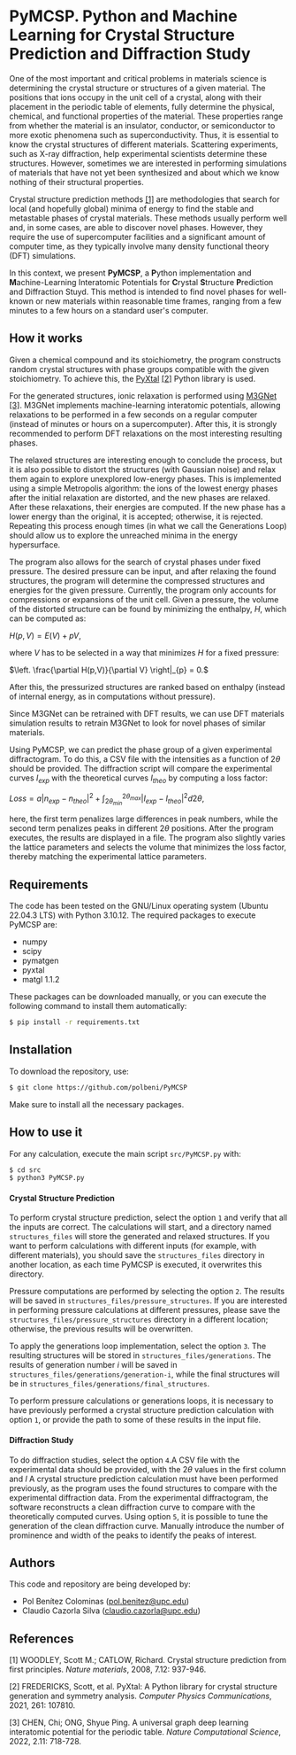 # PyMCSP. Python and Machine Learning for Crystal Structure Prediction and Diffraction Study

One of the most important and critical problems in materials science is determining the crystal structure or structures of a given material. The positions that ions occupy in the unit cell of a crystal, along with their placement in the periodic table of elements, fully determine the physical, chemical, and functional properties of the material. These properties range from whether the material is an insulator, conductor, or semiconductor to more exotic phenomena such as superconductivity. Thus, it is essential to know the crystal structures of different materials. Scattering experiments, such as X-ray diffraction, help experimental scientists determine these structures. However, sometimes we are interested in performing simulations of materials that have not yet been synthesized and about which we know nothing of their structural properties.

Crystal structure prediction methods [[1]](#1) are methodologies that search for local (and hopefully global) minima of energy to find the stable and metastable phases of crystal materials. These methods usually perform well and, in some cases, are able to discover novel phases. However, they require the use of supercomputer facilities and a significant amount of computer time, as they typically involve many density functional theory (DFT) simulations.

In this context, we present **PyMCSP**, a **P**ython implementation and **M**achine-Learning Interatomic Potentials for **C**rystal **S**tructure **P**rediction and Diffraction Stuyd. This method is intended to find novel phases for well-known or new materials within reasonable time frames, ranging from a few minutes to a few hours on a standard user's computer.

## How it works

Given a chemical compound and its stoichiometry, the program constructs random crystal structures with phase groups compatible with the given stoichiometry. To achieve this, the [PyXtal](https://github.com/qzhu2017/PyXtal) [[2]](#2) Python library is used.

For the generated structures, ionic relaxation is performed using [M3GNet](https://github.com/materialsvirtuallab/m3gnet) [[3]](#3). M3GNet implements machine-learning interatomic potentials, allowing relaxations to be performed in a few seconds on a regular computer (instead of minutes or hours on a supercomputer). After this, it is strongly recommended to perform DFT relaxations on the most interesting resulting phases.

The relaxed structures are interesting enough to conclude the process, but it is also possible to distort the structures (with Gaussian noise) and relax them again to explore unexplored low-energy phases. This is implemented using a simple Metropolis algorithm: the ions of the lowest energy phases after the initial relaxation are distorted, and the new phases are relaxed. After these relaxations, their energies are computed. If the new phase has a lower energy than the original, it is accepted; otherwise, it is rejected. Repeating this process enough times (in what we call the Generations Loop) should allow us to explore the unreached minima in the energy hypersurface.

The program also allows for the search of crystal phases under fixed pressure. The desired pressure can be input, and after relaxing the found structures, the program will determine the compressed structures and energies for the given pressure. Currently, the program only accounts for compressions or expansions of the unit cell. Given a pressure, the volume of the distorted structure can be found by minimizing the enthalpy, $H$, which can be computed as:

$H(p,V)=E(V)+pV,$

where $V$ has to be selected in a way that minimizes $H$ for a fixed pressure:

$\left. \frac{\partial H(p,V)}{\partial V} \right|_{p} = 0.$

After this, the pressurized structures are ranked based on enthalpy (instead of internal energy, as in computations without pressure).

Since M3GNet can be retrained with DFT results, we can use DFT materials simulation results to retrain M3GNet to look for novel phases of similar materials.

Using PyMCSP, we can predict the phase group of a given experimental diffractogram. To do this, a CSV file with the intensities as a function of $2\theta$ should be provided. The diffraction script will compare the experimental curves $I_{exp}$ with the theoretical curves $I_{theo}$ by computing a loss factor:

$Loss=a\left|n_{exp} - n_{theo} \right|^{2} + \int_{2\theta_{min}}^{2\theta_{max}}\left| I_{exp} -I_{theo} \right|^{2}d2\theta,$

here, the first term penalizes large differences in peak numbers, while the second term penalizes peaks in different $2\theta$ positions. After the program executes, the results are displayed in a file. The program also slightly varies the lattice parameters and selects the volume that minimizes the loss factor, thereby matching the experimental lattice parameters.

## Requirements

The code has been tested on the GNU/Linux operating system (Ubuntu 22.04.3 LTS) with Python 3.10.12. The required packages to execute PyMCSP are: 
- numpy
- scipy
- pymatgen
- pyxtal
- matgl 1.1.2

These packages can be downloaded manually, or you can execute the following command to install them automatically:
```bash
$ pip install -r requirements.txt
```

## Installation

To download the repository, use:

```bash
$ git clone https://github.com/polbeni/PyMCSP
```

Make sure to install all the necessary packages.

## How to use it

For any calculation, execute the main script `src/PyMCSP.py` with:

```bash
$ cd src
$ python3 PyMCSP.py
```

#### Crystal Structure Prediction

To perform crystal structure prediction, select the option `1` and verify that all the inputs are correct. The calculations will start, and a directory named `structures_files` will store the generated and relaxed structures. If you want to perform calculations with different inputs (for example, with different materials), you should save the `structures_files` directory in another location, as each time PyMCSP is executed, it overwrites this directory.

Pressure computations are performed by selecting the option `2`. The results will be saved in `structures_files/pressure_structures`. If you are interested in performing pressure calculations at different pressures, please save the `structures_files/pressure_structures` directory in a different location; otherwise, the previous results will be overwritten.

To apply the generations loop implementation, select the option `3`. The resulting structures will be stored in `structures_files/generations`. The results of generation number $i$ will be saved in `structures_files/generations/generation-i`, while the final structures will be in `structures_files/generations/final_structures`.

To perform pressure calculations or generations loops, it is necessary to have previously performed a crystal structure prediction calculation with option `1`, or provide the path to some of these results in the input file.

#### Diffraction Study

To do diffraction studies, select the option `4`.A CSV file with the experimental data should be provided, with the $2\theta$ values in the first column and $I$ A crystal structure prediction calculation must have been performed previously, as the program uses the found structures to compare with the experimental diffraction data. From the experimental diffractogram, the software reconstructs a clean diffraction curve to compare with the theoretically computed curves. Using option `5`, it is possible to tune the generation of the clean diffraction curve. Manually introduce the number of prominence and width of the peaks to identify the peaks of interest.

## Authors

This code and repository are being developed by:
- Pol Benítez Colominas (pol.benitez@upc.edu)
- Claudio Cazorla Silva (claudio.cazorla@upc.edu)

## References

<a id="1">[1]</a> 
WOODLEY, Scott M.; CATLOW, Richard. Crystal structure prediction from first principles. <em>Nature materials</em>, 2008, 7.12: 937-946.

<a id="2">[2]</a> 
FREDERICKS, Scott, et al. PyXtal: A Python library for crystal structure generation and symmetry analysis. <em>Computer Physics Communications</em>, 2021, 261: 107810.

<a id="3">[3]</a> 
CHEN, Chi; ONG, Shyue Ping. A universal graph deep learning interatomic potential for the periodic table. <em>Nature Computational Science</em>, 2022, 2.11: 718-728.


